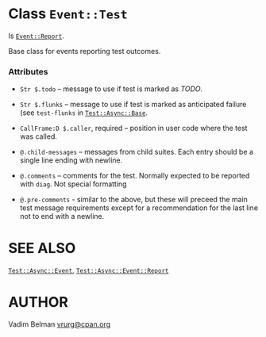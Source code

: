 Class `Event::Test`
===================

Is [`Event::Report`](https://github.com/vrurg/raku-Test-Async/blob/v0.1.2/docs/md/Test/Async/Event/Report.md).

Base class for events reporting test outcomes.

### Attributes

  * `Str $.todo` – message to use if test is marked as *TODO*.

  * `Str $.flunks` – message to use if test is marked as anticipated failure (see `test-flunks` in [`Test::Async::Base`](https://github.com/vrurg/raku-Test-Async/blob/v0.1.2/docs/md/Test/Async/Base.md).

  * `CallFrame:D $.caller`, required – position in user code where the test was called.

  * `@.child-messages` – messages from child suites. Each entry should be a single line ending with newline.

  * `@.comments` – comments for the test. Normally expected to be reported with `diag`. Not special formatting

  * `@.pre-comments` - similar to the above, but these will preceed the main test message requirements except for a recommendation for the last line not to end with a newline.

SEE ALSO
========

[`Test::Async::Event`](https://github.com/vrurg/raku-Test-Async/blob/v0.1.2/docs/md/Test/Async/Event.md), [`Test::Async::Event::Report`](https://github.com/vrurg/raku-Test-Async/blob/v0.1.2/docs/md/Test/Async/Event/Report.md)

AUTHOR
======

Vadim Belman <vrurg@cpan.org>

